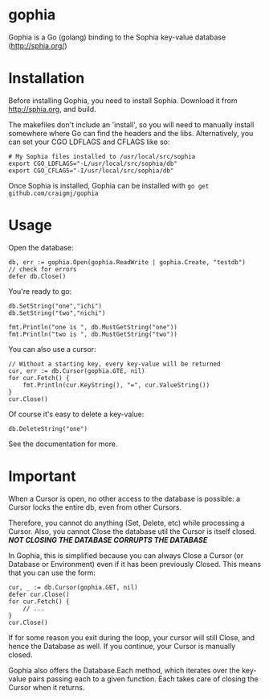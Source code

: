 gophia
======

Gophia is a Go (golang) binding to the Sophia key-value database (http://sphia.org/)

Installation
============

Before installing Gophia, you need to install Sophia. Download it from http://sphia.org, and build.

The makefiles don't include an 'install', so you will need to manually install somewhere where Go can find the headers and the libs. Alternatively, you can set your CGO LDFLAGS and CFLAGS like so:

	# My Sophia files installed to /usr/local/src/sophia
	export CGO_LDFLAGS="-L/usr/local/src/sophia/db"
	export CGO_CFLAGS="-I/usr/local/src/sophia/db"	

Once Sophia is installed, Gophia can be installed with `go get github.com/craigmj/gophia`

Usage
=====

Open the database:

    db, err := gophia.Open(gophia.ReadWrite | gophia.Create, "testdb")
    // check for errors
    defer db.Close()

You're ready to go:

	db.SetString("one","ichi")
	db.SetString("two","nichi")

	fmt.Println("one is ", db.MustGetString("one"))
	fmt.Println("two is ", db.MustGetString("two"))

You can also use a cursor:

	// Without a starting key, every key-value will be returned
	cur, err := db.Cursor(gophia.GTE, nil)
	for cur.Fetch() {
		fmt.Println(cur.KeyString(), "=", cur.ValueString())
	}
	cur.Close()

Of course it's easy to delete a key-value:

	db.DeleteString("one")

See the documentation for more.

Important
=========

When a Cursor is open, no other access to the database is possible: a Cursor locks the entire db, even from other Cursors.

Therefore, you cannot do anything (Set, Delete, etc) while processing a Cursor. Also, you cannot Close the database util the Cursor is itself closed. ***NOT CLOSING THE DATABASE CORRUPTS THE DATABASE***

In Gophia, this is simplified because you can always Close a Cursor (or Database or Environment) even if it has been previously Closed. This means that you can use the form:

    cur, _ := db.Cursor(gophia.GET, nil)
    defer cur.Close()
    for cur.Fetch() {
    	// ...
    }
    cur.Close()

If for some reason you exit during the loop, your cursor will still Close, and hence the Database as well. If you continue, your Cursor is manually closed.

Gophia also offers the Database.Each method, which iterates over the key-value pairs passing each to a given function. Each takes care of closing the Cursor when it returns.

